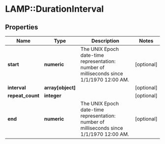 # LAMP::DurationInterval

## Properties
Name | Type | Description | Notes
------------ | ------------- | ------------- | -------------
**start** | **numeric** | The UNIX Epoch date-time representation: number of milliseconds since 1/1/1970 12:00 AM. | [optional] 
**interval** | **array[object]** |  | [optional] 
**repeat_count** | **integer** |  | [optional] 
**end** | **numeric** | The UNIX Epoch date-time representation: number of milliseconds since 1/1/1970 12:00 AM. | [optional] 


